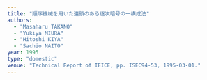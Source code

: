 ```yaml
---
title: "順序機械を用いた連鎖のある逐次暗号の一構成法"
authors:
  - "Masaharu TAKANO"
  - "Yukiya MIURA"
  - "Hitoshi KIYA"
  - "Sachio NAITO"
year: 1995
type: "domestic"
venue: "Technical Report of IEICE, pp. ISEC94-53, 1995-03-01."
---
```

